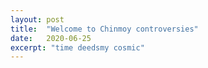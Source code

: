 ```yaml
---
layout: post
title:  "Welcome to Chinmoy controversies"
date:   2020-06-25
excerpt: "time deedsmy cosmic"
---
```

